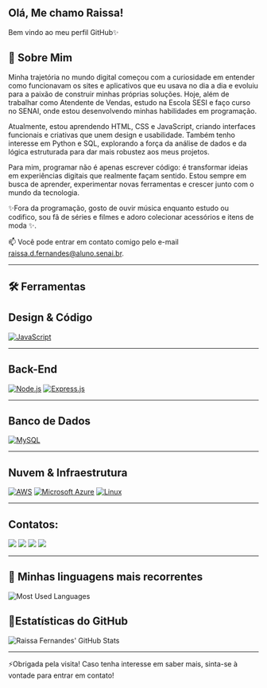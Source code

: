 ## Olá, Me chamo Raissa!

Bem vindo ao meu perfil GitHub✨

## 🌸 Sobre Mim

Minha trajetória no mundo digital começou com a curiosidade em entender como funcionavam os sites e aplicativos que eu usava no dia a dia e evoluiu para a paixão de construir minhas próprias soluções. Hoje, além de trabalhar como Atendente de Vendas, estudo na Escola SESI e faço curso no SENAI, onde estou desenvolvendo minhas habilidades em programação.

Atualmente, estou aprendendo HTML, CSS e JavaScript, criando interfaces funcionais e criativas que unem design e usabilidade. Também tenho interesse em Python e SQL, explorando a força da análise de dados e da lógica estruturada para dar mais robustez aos meus projetos.

Para mim, programar não é apenas escrever código: é transformar ideias em experiências digitais que realmente façam sentido. Estou sempre em busca de aprender, experimentar novas ferramentas e crescer junto com o mundo da tecnologia.

✨Fora da programação, gosto de ouvir música enquanto estudo ou codifico, sou fã de séries e filmes e adoro colecionar acessórios e itens de moda ✨.

📫 Você pode entrar em contato comigo pelo e-mail raissa.d.fernandes@aluno.senai.br.

---
## 🛠️ Ferramentas


## Design & Código
[![JavaScript](https://img.shields.io/badge/JavaScript-F7DF1E?style=for-the-badge&logo=javascript&logoColor=black)](https://developer.mozilla.org/pt-BR/docs/Web/JavaScript) 

---
## Back-End
[![Node.js](https://img.shields.io/badge/Node.js-339933?style=for-the-badge&logo=node.js&logoColor=white)](https://nodejs.org/)
[![Express.js](https://img.shields.io/badge/Express.js-000000?style=for-the-badge&logo=express&logoColor=white)](https://expressjs.com/)

---
## Banco de Dados
[![MySQL](https://img.shields.io/badge/MySQL-4479A1?style=for-the-badge&logo=mysql&logoColor=white)](https://www.mysql.com/)

---

## Nuvem & Infraestrutura
[![AWS](https://img.shields.io/badge/AWS-FF9900?style=for-the-badge&logo=amazon-aws&logoColor=white)](https://aws.amazon.com/)
[![Microsoft Azure](https://img.shields.io/badge/Microsoft_Azure-0089D6?style=for-the-badge&logo=microsoft-azure&logoColor=white)](https://azure.microsoft.com/)
[![Linux](https://img.shields.io/badge/Linux-FCC624?style=for-the-badge&logo=linux&logoColor=black)](https://www.linux.org/)

---
  
## Contatos:
<div>
<a href="https://instagram.com/seu-usuário-instagram-aqui" target="_blank"><img loading="lazy" src="https://img.shields.io/badge/-Instagram-%23E4405F?style=for-the-badge&logo=instagram&logoColor=white" target="_blank"></a>
<a href="https://www.twitch.tv/seu-usuário-aqui" target="_blank"><img loading="lazy" src="https://img.shields.io/badge/Twitch-9146FF?style=for-the-badge&logo=twitch&logoColor=white" target="_blank"></a>
<a href = "mailto:contato@seu-usuário-aqui"><img loading="lazy" src="https://img.shields.io/badge/Gmail-D14836?style=for-the-badge&logo=gmail&logoColor=white" target="_blank"></a>
<a href="https://www.linkedin.com/in/seu-usuário-linkedln-aqui" target="_blank"><img loading="lazy" src="https://img.shields.io/badge/-LinkedIn-%230077B5?style=for-the-badge&logo=linkedin&logoColor=white" target="_blank"></a>   
</div>



---
## 🔢 Minhas linguagens mais recorrentes
![Most Used Languages](https://github-readme-stats.vercel.app/api/top-langs/?username=Raissa-Fernandes17&show_icons=true&count_private=true&title_color=ff69b4&icon_color=ff69b4&text_color=c0c0c0&bg_color=1e1e1e)

 ## 🚀Estatísticas do GitHub
![Raissa Fernandes' GitHub Stats](https://github-readme-stats.vercel.app/api?username=Raissa-Fernandes17&show_icons=true&count_private=true&title_color=ff69b4&icon_color=ff69b4&text_color=c0c0c0&bg_color=1e1e1e)

---
⚡Obrigada pela visita! Caso tenha interesse em saber mais, sinta-se à vontade para entrar em contato! 
